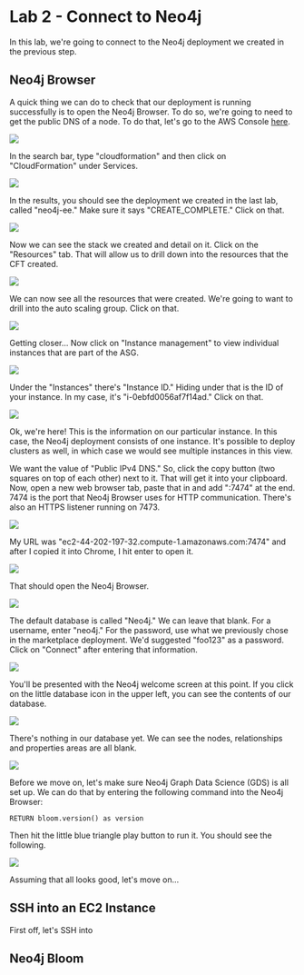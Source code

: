 # Lab 2 - Connect to Neo4j
In this lab, we're going to connect to the Neo4j deployment we created in the previous step.

## Neo4j Browser
A quick thing we can do to check that our deployment is running successfully is to open the Neo4j Browser.  To do so, we're going to need to get the public DNS of a node.  To do that, let's go to the AWS Console [here](https://console.aws.amazon.com/).

![](images/01-console.png)

In the search bar, type "cloudformation" and then click on "CloudFormation" under Services.

![](images/02-search.png)

In the results, you should see the deployment we created in the last lab, called "neo4j-ee."  Make sure it says "CREATE_COMPLETE."  Click on that.

![](images/03-stacks.png)

Now we can see the stack we created and detail on it.  Click on the "Resources" tab.  That will allow us to drill down into the resources that the CFT created.

![](images/04-stacks.png)

We can now see all the resources that were created.  We're going to want to drill into the auto scaling group.  Click on that.

![](images/05-resources.png)

Getting closer... Now click on "Instance management" to view individual instances that are part of the ASG.

![](images/06-asg.png)

Under the "Instances" there's "Instance ID."  Hiding under that is the ID of your instance.  In my case, it's "i-0ebfd0056af7f14ad."  Click on that.

![](images/07-instancemanagement.png)

Ok, we're here!  This is the information on our particular instance.  In this case, the Neo4j deployment consists of one instance.  It's possible to deploy clusters as well, in which case we would see multiple instances in this view.

We want the value of "Public IPv4 DNS."  So, click the copy button (two squares on top of each other) next to it.  That will get it into your clipboard.  Now, open a new web browser tab, paste that in and add ":7474" at the end.  7474 is the port that Neo4j Browser uses for HTTP communication.  There's also an HTTPS listener running on 7473.

![](images/08-instance.png)

My URL was "ec2-44-202-197-32.compute-1.amazonaws.com:7474" and after I copied it into Chrome, I hit enter to open it.

![](images/09-url.png)

That should open the Neo4j Browser.

![](images/10-neo4jbrowser.png)

The default database is called "Neo4j."  We can leave that blank.  For a username, enter "neo4j."  For the password, use what we previously chose in the marketplace deployment.  We'd suggested "foo123" as a password.  Click on "Connect" after entering that information.

![](images/11-login.png)

You'll be presented with the Neo4j welcome screen at this point.  If you click on the little database icon in the upper left, you can see the contents of our database.

![](images/12-welcome.png)


There's nothing in our database yet.  We can see the nodes, relationships and properties areas are all blank.

![](images/13-contents.png)

Before we move on, let's make sure Neo4j Graph Data Science (GDS) is all set up.  We can do that by entering the following command into the Neo4j Browser:

    RETURN bloom.version() as version

Then hit the little blue triangle play button to run it.  You should see the following.

![](images/14-gds.png)

Assuming that all looks good, let's move on...

## SSH into an EC2 Instance
First off, let's SSH into 
## Neo4j Bloom
